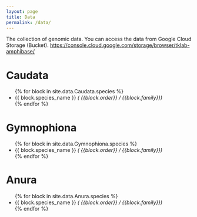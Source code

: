 ```yaml
---
layout: page
title: Data
permalink: /data/
---
```


The collection of genomic data.
You can access the data from Google Cloud Storage (Bucket). 
https://console.cloud.google.com/storage/browser/tklab-amphibase/

# Caudata
<ul>
{% for block in site.data.Caudata.species %}
<li>{{ block.species_name }} <i>( {{block.order}} / {{block.family}})</i></li>
{% endfor %}
</ul>

# Gymnophiona
<ul>
{% for block in site.data.Gymnophiona.species %}
<li>{{ block.species_name }} <i>( {{block.order}} / {{block.family}})</i></li>
{% endfor %}
</ul>

# Anura
<ul>
{% for block in site.data.Anura.species %}
<li>{{ block.species_name }} <i>( {{block.order}} / {{block.family}})</i></li>
{% endfor %}
</ul>

[jekyll-organization]: https://github.com/jekyll
